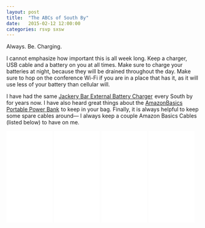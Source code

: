 ```yaml
---
layout: post
title:  "The ABCs of South By"
date:   2015-02-12 12:00:00
categories: rsvp sxsw
---
```


Always. Be. Charging.

I cannot emphasize how important this is all week long. Keep a charger, USB cable and a battery on you at all times. Make sure to charge your batteries at night, because they will be drained throughout the day. Make sure to hop on the conference Wi-Fi if you are in a place that has it, as it will use less of your battery than cellular will.

I have had the same <a rel="nofollow" href="http://www.amazon.com/gp/product/B00DTXA578/ref=as_li_tl?ie=UTF8&camp=1789&creative=9325&creativeASIN=B00DTXA578&linkCode=as2&tag=sxdrinks-20&linkId=5PMUM6BA4EG5I424">Jackery Bar External Battery Charger</a><img src="http://ir-na.amazon-adsystem.com/e/ir?t=sxdrinks-20&l=as2&o=1&a=B00DTXA578" width="1" height="1" border="0" alt="" style="border:none !important; margin:0px !important;" /> every South by for years now. I have also heard great things about the <a rel="nofollow" href="http://www.amazon.com/gp/product/B00LRK8JDC/ref=as_li_tl?ie=UTF8&camp=1789&creative=9325&creativeASIN=B00LRK8JDC&linkCode=as2&tag=sxdrinks-20&linkId=6JVX3DXXD5I7REPK">AmazonBasics Portable Power Bank</a><img src="http://ir-na.amazon-adsystem.com/e/ir?t=sxdrinks-20&l=as2&o=1&a=B00LRK8JDC" width="1" height="1" border="0" alt="" style="border:none !important; margin:0px !important;" /> to keep in your bag. Finally, it is always helpful to keep some spare cables around— I always keep a couple Amazon Basics Cables (listed below) to have on me.


<iframe style="width:120px;height:240px;" marginwidth="0" marginheight="0" scrolling="no" frameborder="0" src="//ws-na.amazon-adsystem.com/widgets/q?ServiceVersion=20070822&OneJS=1&Operation=GetAdHtml&MarketPlace=US&source=ac&ref=qf_sp_asin_til&ad_type=product_link&tracking_id=sxdrinks-20&marketplace=amazon&region=US&placement=B00DTXA578&asins=B00DTXA578&linkId=E5BYFHUZWHA5HFDX&show_border=true&link_opens_in_new_window=true">
</iframe>

<iframe style="width:120px;height:240px;" marginwidth="0" marginheight="0" scrolling="no" frameborder="0" src="//ws-na.amazon-adsystem.com/widgets/q?ServiceVersion=20070822&OneJS=1&Operation=GetAdHtml&MarketPlace=US&source=ac&ref=qf_sp_asin_til&ad_type=product_link&tracking_id=sxdrinks-20&marketplace=amazon&region=US&placement=B00LRK8JDC&asins=B00LRK8JDC&linkId=EWVZOZ42GMDISBYL&show_border=true&link_opens_in_new_window=true">
</iframe>

<iframe style="width:120px;height:240px;" marginwidth="0" marginheight="0" scrolling="no" frameborder="0" src="//ws-na.amazon-adsystem.com/widgets/q?ServiceVersion=20070822&OneJS=1&Operation=GetAdHtml&MarketPlace=US&source=ac&ref=tf_til&ad_type=product_link&tracking_id=sxdrinks-20&marketplace=amazon&region=US&placement=B00NH13O7K&asins=B00NH13O7K&linkId=2AO76DS4GTQHDWK6&show_border=true&link_opens_in_new_window=true">
</iframe>

<iframe style="width:120px;height:240px;" marginwidth="0" marginheight="0" scrolling="no" frameborder="0" src="//ws-na.amazon-adsystem.com/widgets/q?ServiceVersion=20070822&OneJS=1&Operation=GetAdHtml&MarketPlace=US&source=ac&ref=tf_til&ad_type=product_link&tracking_id=sxdrinks-20&marketplace=amazon&region=US&placement=B010U3XO3Q&asins=B010U3XO3Q&linkId=HE4CBE7NN3GQA4QJ&show_border=true&link_opens_in_new_window=true">
</iframe>
